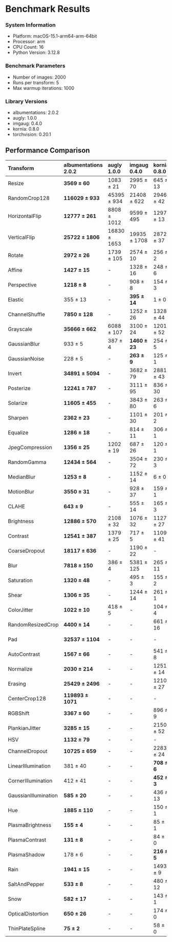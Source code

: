 # Benchmark Results

### System Information

- Platform: macOS-15.1-arm64-arm-64bit
- Processor: arm
- CPU Count: 16
- Python Version: 3.12.8

### Benchmark Parameters

- Number of images: 2000
- Runs per transform: 5
- Max warmup iterations: 1000


### Library Versions

- albumentations: 2.0.2
- augly: 1.0.0
- imgaug: 0.4.0
- kornia: 0.8.0
- torchvision: 0.20.1

## Performance Comparison

| Transform            | albumentations<br>2.0.2   | augly<br>1.0.0   | imgaug<br>0.4.0   | kornia<br>0.8.0   | torchvision<br>0.20.1   |
|:---------------------|:--------------------------|:-----------------|:------------------|:------------------|:------------------------|
| Resize               | **3569 ± 60**             | 1083 ± 21        | 2995 ± 70         | 645 ± 13          | 260 ± 9                 |
| RandomCrop128        | **116029 ± 933**          | 45395 ± 934      | 21408 ± 622       | 2946 ± 42         | 31450 ± 249             |
| HorizontalFlip       | **12777 ± 261**           | 8808 ± 1012      | 9599 ± 495        | 1297 ± 13         | 2486 ± 107              |
| VerticalFlip         | **25722 ± 1806**          | 16830 ± 1653     | 19935 ± 1708      | 2872 ± 37         | 4696 ± 161              |
| Rotate               | **2972 ± 26**             | 1739 ± 105       | 2574 ± 10         | 256 ± 2           | 258 ± 4                 |
| Affine               | **1427 ± 15**             | -                | 1328 ± 16         | 248 ± 6           | 188 ± 2                 |
| Perspective          | **1218 ± 8**              | -                | 908 ± 8           | 154 ± 3           | 147 ± 5                 |
| Elastic              | 355 ± 13                  | -                | **395 ± 14**      | 1 ± 0             | 3 ± 0                   |
| ChannelShuffle       | **7850 ± 128**            | -                | 1252 ± 26         | 1328 ± 44         | 4417 ± 234              |
| Grayscale            | **35666 ± 662**           | 6088 ± 107       | 3100 ± 24         | 1201 ± 52         | 2600 ± 23               |
| GaussianBlur         | 933 ± 5                   | 387 ± 4          | **1460 ± 23**     | 254 ± 5           | 127 ± 4                 |
| GaussianNoise        | 228 ± 5                   | -                | **263 ± 9**       | 125 ± 1           | -                       |
| Invert               | **34891 ± 5094**          | -                | 3682 ± 79         | 2881 ± 43         | 4244 ± 30               |
| Posterize            | **12241 ± 787**           | -                | 3111 ± 95         | 836 ± 30          | 4247 ± 26               |
| Solarize             | **11605 ± 455**           | -                | 3843 ± 80         | 263 ± 6           | 1032 ± 14               |
| Sharpen              | **2362 ± 23**             | -                | 1101 ± 30         | 201 ± 2           | 220 ± 3                 |
| Equalize             | **1286 ± 18**             | -                | 814 ± 11          | 306 ± 1           | 795 ± 3                 |
| JpegCompression      | **1356 ± 25**             | 1202 ± 19        | 687 ± 26          | 120 ± 1           | 889 ± 7                 |
| RandomGamma          | **12434 ± 564**           | -                | 3504 ± 72         | 230 ± 3           | -                       |
| MedianBlur           | **1253 ± 8**              | -                | 1152 ± 14         | 6 ± 0             | -                       |
| MotionBlur           | **3550 ± 31**             | -                | 928 ± 37          | 159 ± 1           | -                       |
| CLAHE                | **643 ± 9**               | -                | 555 ± 14          | 165 ± 3           | -                       |
| Brightness           | **12886 ± 570**           | 2108 ± 32        | 1076 ± 32         | 1127 ± 27         | 854 ± 13                |
| Contrast             | **12541 ± 387**           | 1379 ± 25        | 717 ± 5           | 1109 ± 41         | 602 ± 13                |
| CoarseDropout        | **18117 ± 636**           | -                | 1190 ± 22         | -                 | -                       |
| Blur                 | **7818 ± 150**            | 386 ± 4          | 5381 ± 125        | 265 ± 11          | -                       |
| Saturation           | **1320 ± 48**             | -                | 495 ± 3           | 155 ± 2           | -                       |
| Shear                | **1306 ± 35**             | -                | 1244 ± 14         | 261 ± 1           | -                       |
| ColorJitter          | **1022 ± 10**             | 418 ± 5          | -                 | 104 ± 4           | 87 ± 1                  |
| RandomResizedCrop    | **4400 ± 14**             | -                | -                 | 661 ± 16          | 837 ± 37                |
| Pad                  | **32537 ± 1104**          | -                | -                 | -                 | 4889 ± 183              |
| AutoContrast         | **1567 ± 66**             | -                | -                 | 541 ± 8           | 344 ± 1                 |
| Normalize            | **2030 ± 214**            | -                | -                 | 1251 ± 14         | 1018 ± 7                |
| Erasing              | **25429 ± 2496**          | -                | -                 | 1210 ± 27         | 3577 ± 49               |
| CenterCrop128        | **119893 ± 1071**         | -                | -                 | -                 | -                       |
| RGBShift             | **3367 ± 60**             | -                | -                 | 896 ± 9           | -                       |
| PlankianJitter       | **3285 ± 15**             | -                | -                 | 2150 ± 52         | -                       |
| HSV                  | **1132 ± 79**             | -                | -                 | -                 | -                       |
| ChannelDropout       | **10725 ± 659**           | -                | -                 | 2283 ± 24         | -                       |
| LinearIllumination   | 381 ± 40                  | -                | -                 | **708 ± 6**       | -                       |
| CornerIllumination   | 412 ± 41                  | -                | -                 | **452 ± 3**       | -                       |
| GaussianIllumination | **585 ± 20**              | -                | -                 | 436 ± 13          | -                       |
| Hue                  | **1885 ± 110**            | -                | -                 | 150 ± 1           | -                       |
| PlasmaBrightness     | **155 ± 4**               | -                | -                 | 85 ± 1            | -                       |
| PlasmaContrast       | **131 ± 8**               | -                | -                 | 84 ± 0            | -                       |
| PlasmaShadow         | 178 ± 6                   | -                | -                 | **216 ± 5**       | -                       |
| Rain                 | **1941 ± 15**             | -                | -                 | 1493 ± 9          | -                       |
| SaltAndPepper        | **533 ± 8**               | -                | -                 | 480 ± 12          | -                       |
| Snow                 | **582 ± 17**              | -                | -                 | 143 ± 1           | -                       |
| OpticalDistortion    | **650 ± 26**              | -                | -                 | 174 ± 0           | -                       |
| ThinPlateSpline      | **75 ± 2**                | -                | -                 | 58 ± 0            | -                       |
